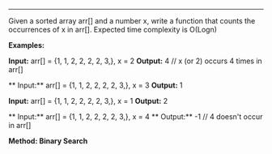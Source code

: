 
---

Given a sorted array arr[] and a number x, write a function that counts the occurrences of x in arr[]. Expected time complexity is O(Logn) 

**Examples:** 

  **Input:** arr[] = {1, 1, 2, 2, 2, 2, 3,},   x = 2
  **Output:** 4 // x (or 2) occurs 4 times in arr[]

 ** Input:** arr[] = {1, 1, 2, 2, 2, 2, 3,},   x = 3
  **Output:** 1 

  **Input:** arr[] = {1, 1, 2, 2, 2, 2, 3,},   x = 1
  **Output:** 2 

 ** Input:** arr[] = {1, 1, 2, 2, 2, 2, 3,},   x = 4
 ** Output:** -1 // 4 doesn't occur in arr[] 

**Method: Binary Search**